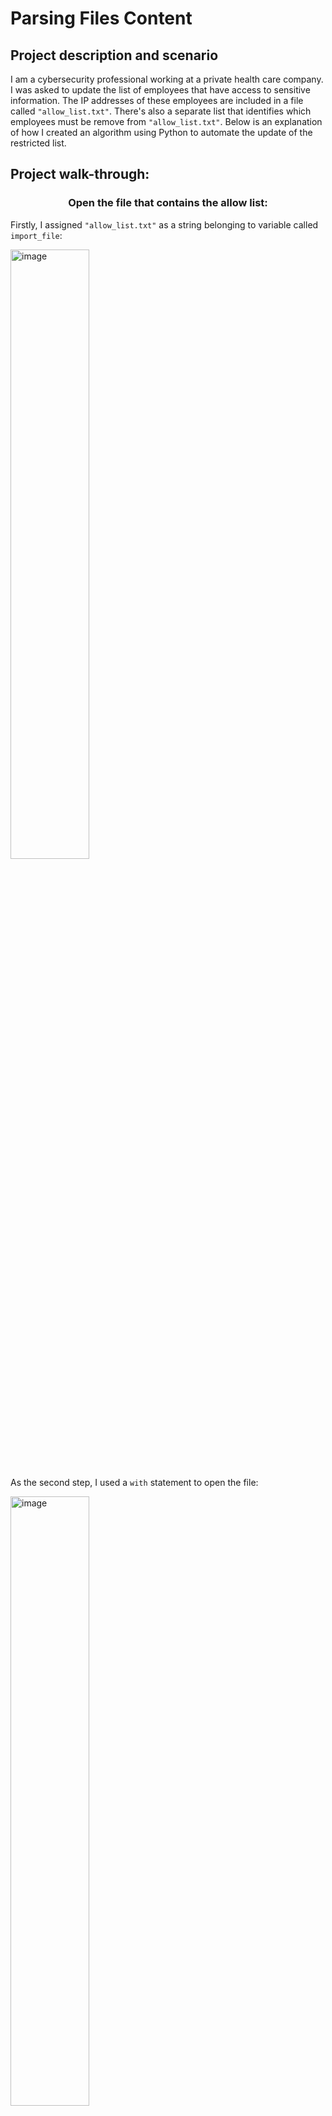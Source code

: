 <h1>Parsing Files Content</h1>


<h2>Project description and scenario</h2>

I am a cybersecurity professional working at a private health care company. I was asked to update the list of employees that have access to sensitive information. The IP addresses of these employees are included in a file called `"allow_list.txt"`. There's also a separate list that identifies which employees must be remove from `"allow_list.txt"`. Below is an explanation of how I created an algorithm using Python to automate the update of the restricted list.
<br />

<h2>Project walk-through:</h2>

<h3><p align="center">Open the file that contains the allow list:</h3>

Firstly, I assigned `"allow_list.txt"` as a string belonging to variable called `import_file`:
<br/>

<img width="50%" alt="image" src="https://github.com/arnius88/PythonParsing/assets/152484037/8e4fbf8d-3dfc-48c7-956a-eafb9a0e7ab9"><br/>

As the second step, I used a `with` statement to open the file:
<br/>

<img width="50%" alt="image" src="https://github.com/arnius88/PythonParsing/assets/152484037/9379ebed-1620-4ff8-a1e4-f65cdda4432e"><br/>

The `with` statement allowed me to use the `.open()` function to access the content of the file in read mode. This is possible by specifying the name of the file to open and the action I want to perform on the file, through the two parameters of the `.open()` function included within the `()`. In this case, with the first parameter I call `import_file`, whilst with the second parameter I specify that I want to read the file by including the string `“r”`. The code also uses the as keyword to assign a variable named `file` which stores the output of the `.open()` function. `with` automatically closes the file after the `with` statement has run.<br/>

<h3><p align="center">Read the file contents:</h3>

To be able to read its content, the file has to be converted into a string. For this purpose, I used the `.read()` method:
<br/>

<img width="80%" alt="image" src="https://github.com/arnius88/PythonParsing/assets/152484037/1353ca32-c5eb-4cb9-8b3a-c57efefbbb95">
<br/>

I can now call a `.read()` method directly within the body of with. `.read()` directly converts files into strings that are readable in Python. For that reason, I used the following syntax:
<br/>

```ip_addresses = file.read()```
<br/>

This allowed me to convert the content of file into a string. At the same time, I assigned it to a new variable called `ip_addresses`, to simplify usability in the future.<br/>

<h3><p align="center">Convert the string into a list:</h3>

To remove individual IP addresses from the `"allow_list.txt"`, I needed its content to be in list format. Therefore, I next used the `.split()` method to convert the `ip_addresses` string into a list:<br/>

<img width="80%" alt="image" src="https://github.com/arnius88/PythonParsing/assets/152484037/92349b97-e0d0-45c7-ab0a-7b9e5692a6e3"><br/>

The `.split()` function is called by appending it to a string variable. The purpose of splitting `ip_addresses` into a list is to make it easier to remove IP addresses from the allow list. By default, the `.split()` function splits the text by whitespace into list elements. In this algorithm, the `.split()` function takes the data stored in the variable `ip_addresses`, a string of elements each separated by a whitespace, and converts it into a list. To store this list, I reassigned it back to the variable `ip_addresses`.<br/>

<h3><p align="center">Iterate through the remove list:</h3>

At this point, I needed to iterate through the list of IP addresses within `ip_addresses`. To do this, I used a `for` loop, which, in Python, repeats code for a specific sequence.<br/>

<img width="50%" alt="image" src="https://github.com/arnius88/PythonParsing/assets/152484037/c12c4c9a-c8cf-4cce-bcf0-08389d8a29e1"><br/>

The overall purpose of the `for` loop in a Python algorithm like this is to apply specific code statements to all elements in a sequence. The `for` keyword starts the `for` loop. It is followed by the loop variable `element` and the keyword `in`. The keyword `in` indicates to iterate through the sequence `ip_addresses` and assign each value to the loop variable element.<br/>

<h3><p align="center">Remove IP addresses that are on the remove list:</h3>

Moving on, I needed to build a conditional statement that would allow me to remove the elements of `ip_addresses` that are also contained in `remove_list`. I placed the statement inside the body of the `for` loop:<br/>

<img width="80%" alt="image" src="https://github.com/arnius88/PythonParsing/assets/152484037/ad2e5e93-b48b-4627-b5b7-6e515db5c766">

The conditional statement is opened by the `if` keyword. In essence, the statement is saying that if any element of the `ip_addresses` list is also found in `remove_list`, then the specific element should be removed from `ip_addresses`. I achieved this by appending the `.remove()` method using the following syntax:<br/>

```ip_addresses.remove(element)```
<br/>

`element` was assigned as the argument of the `.remove()` method. This way the loop iteration was able to remove each IP addresses marked in the `remove_list` from the `ip_addresses` list.
<br/>

<h3><p align="center">Update the file with the revised list of IP addresses:</h3>

Next step was about updating the original allow list file with the revised list of authorized IP addresses. The first thing I needed to do was to convert the list back into a string using the `.join()` method.<br/>

<img width="80%" alt="image" src="https://github.com/arnius88/PythonParsing/assets/152484037/28b30ee8-6775-4672-8091-c97f909004f2"><br/>

The `.join()` method takes in an iterable as its argument and concatenates every element of it into a string. In this case, the argument of the `.join()` method is `ip_addresses`. The `.join()` method is appended to a string consisting of the character that will be used to separate every element in the iterable once this is converted into a string. In my case, I use the string `"\n"`, which instructs Python to place each element into a new line. I reassigned the syntax to the same variable `ip_addresses`, so I was able to use it later in conjunction with the `.write()` method.<br/>

<img width="80%" alt="image" src="https://github.com/arnius88/PythonParsing/assets/152484037/0a3e6127-5bb3-45c7-a082-13e4911ca267"><br/>

In the following step, the write statement allowed me to open the original `import_file` using `.open()`, once again. In this case, the second argument of the `.open()` method was `”w”` which clarifies that I want to overwrite the content already present in `import_file`.<br/>

To make sure that the data in `"allow_list.txt"` is updated and that only authorized users can access restricted information, I needed to write over the existing content of the allow list using the `.write()` method. I did this by appending `.write()` to the `file` object and passing the `ip_addresses` variable as its argument.<br/>

<h3><p align="center">Project Summary:</h3>

I created an algorithm that removes IP addresses identified in a `remove_list` variable from the `"allow_list.txt"` file of approved IP addresses. This algorithm involved opening the file, converting it to a string to be read, and then converting this string to a list stored in the variable `ip_addresses`. I then iterated through the IP addresses in `ip_addresses`. With each iteration, I evaluated if the element was part of the `remove_list` list. If it was, I applied the `.remove()` method to it to remove the element from `ip_addresses`. After this, I used the `.join()` method to convert the `ip_addresses` back into a string so that I could write over the contents of the `"allow_list.txt"` file with the revised list of IP addresses.<br/>
